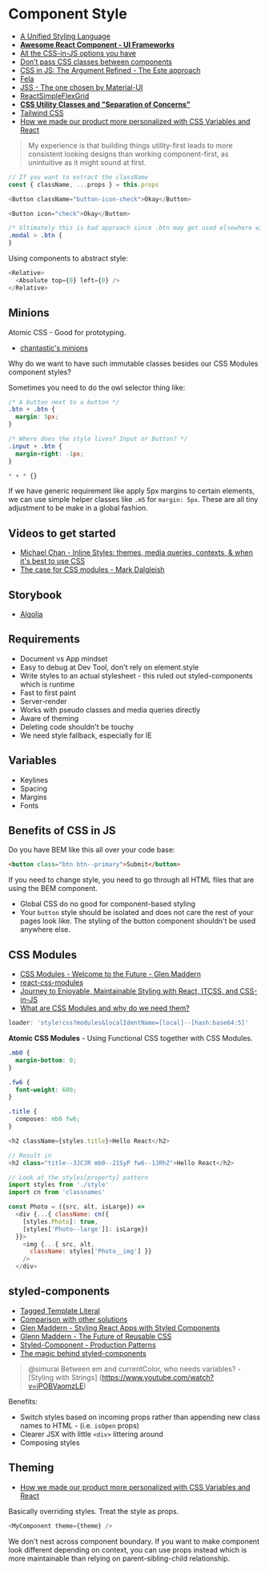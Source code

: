 # Component Style

* [A Unified Styling Language](https://medium.com/seek-blog/a-unified-styling-language-d0c208de2660)
* [**Awesome React Component - UI Frameworks**](https://github.com/brillout/awesome-react-components#ui-frameworks)
* [All the CSS-in-JS options you have](https://github.com/MicheleBertoli/css-in-js)
* [Don’t pass CSS classes between components](https://brigade.engineering/don-t-pass-css-classes-between-components-e9f7ab192785#.f82zjt3f4)
* [CSS in JS: The Argument Refined - The Este approach](https://medium.com/@steida/css-in-js-the-argument-refined-471c7eb83955#.j96f9jrws)
* [Fela](http://fela.js.org/)
* [JSS - The one chosen by Material-UI](http://cssinjs.org/?v=v6.5.0)
* [ReactSimpleFlexGrid](https://github.com/abraztsov/ReactSimpleFlexGrid)
* [**CSS Utility Classes and "Separation of Concerns"**](https://adamwathan.me/css-utility-classes-and-separation-of-concerns/)
* [Tailwind CSS](https://tailwindcss.com/)
* [How we made our product more personalized with CSS Variables and React](https://medium.com/geckoboard-under-the-hood/how-we-made-our-product-more-personalized-with-css-variables-and-react-b29298fde608)

> My experience is that building things utility-first leads to more consistent looking designs than working component-first, as unintuitive as it might sound at first.

```js
// If you want to extract the className
const { className, ...props } = this.props
```

```js
<Button className="button-icon-check">Okay</Button>

<Button icon="check">Okay</Button>
```

```css
/* Ultimately this is bad approach since .btn may get used elsewhere without the .modal context */
.modal > .btn {
}
```

Using components to abstract style:

```js
<Relative>
  <Absolute top={0} left={0} />
</Relative>
```

## Minions

Atomic CSS - Good for prototyping.

* [chantastic's minions](https://github.com/chantastic/minions.css)

Why do we want to have such immutable classes besides our CSS Modules component styles?

Sometimes you need to do the owl selector thing like:

```css
/* A button next to a button */
.btn + .btn {
  margin: 5px;
}

/* Where does the style lives? Input or Button? */
.input + .btn {
  margin-right: -1px;
}

* + * {}
```

If we have generic requirement like apply 5px margins to certain elements, we can use simple helper classes like `.m5` for `margin: 5px`. These are all tiny adjustment to be make in a global fashion.

## Videos to get started

* [Michael Chan - Inline Styles: themes, media queries, contexts, & when it's best to use CSS](https://www.youtube.com/watch?v=ERB1TJBn32c)
* [The case for CSS modules - Mark Dalgleish](https://www.youtube.com/watch?v=zR1lOuyQEt8)

## Storybook

* [Algolia](https://community.algolia.com/instantsearch.js/react/storybook)

## Requirements

* Document vs App mindset
* Easy to debug at Dev Tool, don't rely on element.style
* Write styles to an actual stylesheet - this ruled out styled-components which is runtime
* Fast to first paint
* Server-render
* Works with pseudo classes and media queries directly
* Aware of theming
* Deleting code shouldn't be touchy
* We need style fallback, especially for IE

## Variables

* Keylines
* Spacing
* Margins
* Fonts

## Benefits of CSS in JS

Do you have BEM like this all over your code base:

```html
<button class="btn btn--primary">Submit</button>
```

If you need to change style, you need to go through all HTML files that are using the BEM component.

* Global CSS do no good for component-based styling
* Your `button` style should be isolated and does not care the rest of your pages look like. The styling of the button component shouldn't be used anywhere else.

## CSS Modules

* [CSS Modules - Welcome to the Future - Glen Maddern](https://glenmaddern.com/articles/css-modules)
* [react-css-modules](https://github.com/gajus/react-css-modules)
* [Journey to Enjoyable, Maintainable Styling with React, ITCSS, and CSS-in-JS](https://medium.com/maintainable-react-apps/journey-to-enjoyable-maintainable-styling-with-react-itcss-and-css-in-js-632cfa9c70d6#.up1dm9wh1)
* [What are CSS Modules and why do we need them?](https://css-tricks.com/css-modules-part-1-need/)

```js
loader: 'style!css?modules&localIdentName=[local]--[hash:base64:5]'
```

**Atomic CSS Modules** - Using Functional CSS together with CSS Modules.

```css
.mb0 {
  margin-bottom: 0;
}

.fw6 {
  font-weight: 600;
}

.title {
  composes: mb0 fw6;
}
```

```js
<h2 className={styles.title}>Hello React</h2>

// Result in
<h2 class="title--3JCJR mb0--21SyP fw6--1JRhZ">Hello React</h2>
```

```js
// Look at the styles[property] pattern
import styles from './style'
import cn from 'classnames'

const Photo = ({src, alt, isLarge}) =>
  <div {...{ className: cn({
    [styles.Photo]: true,
    [styles['Photo--large']]: isLarge})
  }}>
    <img {...{ src, alt,
      className: styles['Photo__img'] }}
    />
  </div>
```

## styled-components

* [Tagged Template Literal](http://exploringjs.com/es6/ch_template-literals.html)
* [Comparison with other solutions](https://github.com/styled-components/comparison)
* [Glen Maddern - Styling React Apps with Styled Components](https://www.youtube.com/watch?v=qu4U7lwZTRI)
* [Glenn Maddern - The Future of Reusable CSS](https://www.youtube.com/watch?v=XR6eM_5pAb0)
* [Styled-Component - Production Patterns](https://medium.com/@jamiedixon/styled-components-production-patterns-c22e24b1d896#.f0rayh3o3)
* [The magic behind styled-components](https://mxstbr.blog/2016/11/styled-components-magic-explained/)

> @simurai Between em and currentColor, who needs variables? - [Styling with Strings]
(https://www.youtube.com/watch?v=jPOBVaomzLE)

Benefits:

* Switch styles based on incoming props rather than appending new class names to HTML - (i.e. `isOpen` props)
* Clearer JSX with little `<div>` littering around
* Composing styles

## Theming

* [How we made our product more personalized with CSS Variables and React](https://medium.com/geckoboard-under-the-hood/how-we-made-our-product-more-personalized-with-css-variables-and-react-b29298fde608)

Basically overriding styles. Treat the style as props.

```js
<MyComponent theme={theme} />
```

We don't nest across component boundary. If you want to make component look different depending on context, you can use props instead which is more maintainable than relying on parent-sibling-child relationship.